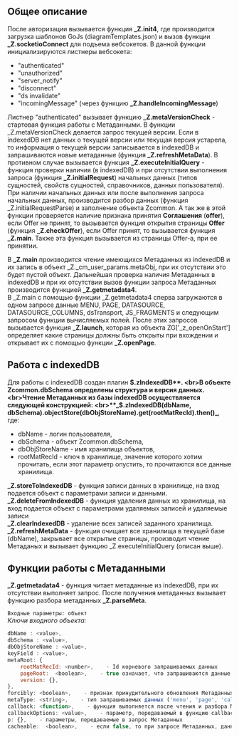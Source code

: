 ## Общее описание

После авторизации вызывается функция **_Z.init4**, где производится загрузка шаблонов GoJs (diagramTemplates.json) и вызов функции **_Z.socketioConnect** для подъема вебсокетов. В данной функции инициализируются листнеры вебсокета: 
- "authenticated"
- "unauthorized"
- "server_notify"
- "disconnect"
- "ds invalidate"
- "incomingMessage" (через функцию **_Z.handleIncomingMessage**)

Листнер "authenticated" вызывает функцию **_Z.metaVersionCheck** - стартовая функция работы с Метаданными.
В функции _Z.metaVersionCheck делается запрос текущей версии. Если в indexedDB нет данных о текущей версии или текущая версия устарела, то информация о текущей версии записывается в  indexedDB и запрашиваются новые метаданные (функция **_Z.refreshMetaData**). В противном случае вызывается функция **_Z.executeInitialQuery** - функция проверки наличия (в indexedDB) и при отсутствии выполнения запроса (функция **_Z.initialRequest**) начальных данных (типов сущностей, свойств сущностей, справочников, данных пользователя).
<br>При наличии начальных данных или после выполнения запроса начальных данных, производится разбор данных (функция _Z.initialRequestParse) и заполнение объекта Zcommon. А так же в этой функции проверяется наличие признака принятия **Соглашения** (**offer**), если Offer не принят, то вызывается функция открытия страницы **Offer** (функция **_Z.checkOffer**), если Offer принят, то вызывается функция **_Z.main**. Также эта функция вызывается из страницы Offer-а, при ее принятии.

В **_Z.main** производится чтение имеющихся Метаданных из indexedDB и их запись в объект _Z._cm_user_params.metaObj, при их отсутствии это будет пустой объект.
Дальнейшая проверка наличия Метаданных в indexedDB и при их отсутствии вызов функции запроса Метаданных производится функцией **_Z.getmetadata4**.
<br>В _Z.main с помощью функции _Z.getmetadata4 сперва загружаются в одном запросе данные MENU, PAGE, DATASOURCE, DATASOURCE_COLUMNS, dsTransport, JS_FRAGMENTS и следующим запросом функции вычисляемых полей.
После этих запросов вызывается функция **_Z.launch**, которая из объекта ZG['_z_openOnStart'] определяет какие страницы должны быть открыты при вхождении и открывает их с помощью функции **_Z.openPage**.

## Работа с indexedDB

Для работы с indexedDB создан плагин **$.zIndexedDB**.
<br>В объекте Zcommon.dbSchema определены структура и версия данных.
<br>Чтение Метаданных из базы indexedDB осуществляется следующей конструкцией:
<br>**_$.zIndexedDB(dbName, dbSchema).objectStore(dbObjStoreName).get(rootMatRecId).then()_**,
где:
- dbName - логин пользователя,
- dbSchema - объект Zcommon.dbSchema,
- dbObjStoreName - имя хранилища объектов,
- rootMatRecId - ключ в хранилище, значение которого хотим прочитать, если этот параметр опустить, то прочитаются все данные хранилища.

**_Z.storeToIndexedDB** - функция записи данных в хранилище, на вход подается объект с параметрами записи и данными.
<br>**_Z.deleteFromIndexedDB** - функция удаления данных из хранилища, на вход подается объект с параметрами удаляемых записей и удаляемые записи
<br>**_Z.clearIndexedDB** - удаление всех записей заданного хранилища.
<br>**_Z.refreshMetaData** - функция очищает все хранилища в текущей базе (dbName), закрывает все открытые страницы, производит чтение Метаданых и вызывает функцию _Z.executeInitialQuery (описан выше).

## Функции работы с Метаданными

**_Z.getmetadata4** - функция читает метаданные из indexedDB, при их отсутствии выполняет запрос. После получения метаданных вызывает функцию разбора метаданных **_Z.parseMeta**.

`Входные параметры: объект`
<br>*Ключи входного объекта:*
```javascript
dbName : <value>,
dbSchema : <value>,
dbObjStoreName : <value>,
keyField : <value>,
metaRoot: {
    rootMatRecId: <number>,    - Id корневого запрашиваемых данных
    pageRoot:  <boolean>,    - true означает, что запрашиваются данные страницы, при openPage()
    version: {},
},
forcibly: <boolean>,    - признак принудительного обновления Метаданных в indexedDB
metaType: <string>,    - тип запрашиваемых данных ('menu', 'page', 'calcField'...)
callback: <function>,    - функция выполняется после чтения и разбора Метаданных
callbackOptions: <value>,    - параметр, передаваемый в функцию callback
p: {},    - параметры, передаваемые в запрос Метаданных
cacheable:  <boolean>,    - если false, то при запросе Метаданных, данные не будут браться из кэш Node.js
```
